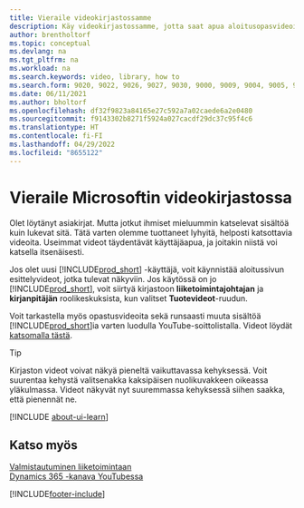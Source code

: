 ```yaml
---
title: Vieraile videokirjastossamme
description: Käy videokirjastossamme, jotta saat apua aloitusopasvideoista, jotka havainnollistavat kaikkea tavallisista tehtävistä aina tuotevideoihin.
author: brentholtorf
ms.topic: conceptual
ms.devlang: na
ms.tgt_pltfrm: na
ms.workload: na
ms.search.keywords: video, library, how to
ms.search.form: 9020, 9022, 9026, 9027, 9030, 9000, 9009, 9004, 9005, 9024, 9006, 9007, 9010, 9016, 9017
ms.date: 06/11/2021
ms.author: bholtorf
ms.openlocfilehash: df32f9823a84165e27c592a7a02caede6a2e0480
ms.sourcegitcommit: f9143302b8271f5924a027cacdf29dc37c95f4c6
ms.translationtype: HT
ms.contentlocale: fi-FI
ms.lasthandoff: 04/29/2022
ms.locfileid: "8655122"
---
```

# <a name="visit-our-video-library"></a>Vieraile Microsoftin videokirjastossa

Olet löytänyt asiakirjat. Mutta jotkut ihmiset mieluummin katselevat sisältöä kuin lukevat sitä. Tätä varten olemme tuottaneet lyhyitä, helposti katsottavia videoita. Useimmat videot täydentävät käyttäjäapua, ja joitakin niistä voi katsella itsenäisesti.  

Jos olet uusi [!INCLUDE[prod_short](includes/prod_short.md)] -käyttäjä, voit käynnistää aloitussivun esittelyvideot, jotka tulevat näkyviin. Jos käytössä on jo [!INCLUDE[prod_short](includes/prod_short.md)], voit siirtyä kirjastoon **liiketoimintajohtajan** ja **kirjanpitäjän** roolikeskuksista, kun valitset **Tuotevideot**-ruudun.  

Voit tarkastella myös opastusvideoita sekä runsaasti muuta sisältöä [!INCLUDE[prod_short](includes/prod_short.md)]ia varten luodulla YouTube-soittolistalla. Videot löydät [katsomalla tästä](https://go.microsoft.com/fwlink/?linkid=851533).

> [!Tip]  
> Kirjaston videot voivat näkyä pieneltä vaikuttavassa kehyksessä. Voit suurentaa kehystä valitsenakka kaksipäisen nuolikuvakkeen oikeassa yläkulmassa. Videot näkyvät nyt suuremmassa kehyksessä siihen saakka, että pienennät ne.

[!INCLUDE [about-ui-learn](includes/about-ui-learn.md)]

## <a name="see-also"></a>Katso myös

[Valmistautuminen liiketoimintaan](ui-get-ready-business.md)  
[Dynamics 365 -kanava YouTubessa](https://www.youtube.com/channel/UCJGCg4rB3QSs8y_1FquelBQ)  


[!INCLUDE[footer-include](includes/footer-banner.md)]